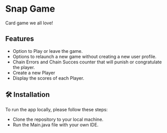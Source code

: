 # Snap Game 

Card game we all love!

## Features

- Option to Play or leave the game.
- Options to relaunch a new game without creating a new user profile.
- Chain Errors and Chain Succes counter that will punish or congratulate the player.
- Create a new Player
- Display the scores of each Player.

## 🛠️ Installation 

To run the app locally, please follow these steps:

- Clone the repository to your local machine.
- Run the Main.java file with your own IDE.
